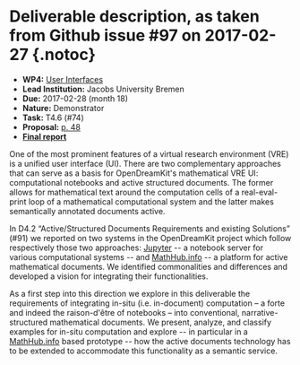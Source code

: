 # Deliverable description, as taken from Github issue #97 on 2017-02-27 {.notoc}

- **WP4:** [User Interfaces](https://github.com/OpenDreamKit/OpenDreamKit/tree/master/WP4)
- **Lead Institution:** Jacobs University Bremen
- **Due:** 2017-02-28 (month 18)
- **Nature:** Demonstrator
- **Task:** T4.6 (#74)
- **Proposal:** [p. 48](https://github.com/OpenDreamKit/OpenDreamKit/raw/master/Proposal/proposal-www.pdf)
- **[Final report](https://github.com/OpenDreamKit/OpenDreamKit/raw/master/WP4/D4.9/report-final.pdf)**

One of the most prominent features of a virtual research environment (VRE) is a unified user interface (UI). There are two complementary approaches that can serve as a basis for OpenDreamKit's mathematical VRE UI: computational notebooks and active structured documents. The former allows for mathematical text around the computation cells of a real-eval-print loop of a mathematical computational system and the latter makes semantically annotated documents active.

In D4.2 “Active/Structured Documents Requirements and existing Solutions” (#91) we reported on two systems in the OpenDreamKit project which follow respectively those two approaches: [Jupyter](http://jupyter.org) -- a notebook server for various computational systems -- and [MathHub.info](http://MathHub.info) -- a platform for active mathematical documents. We identified commonalities and differences and developed a vision for integrating their functionalities.

As a first step into this direction we explore in this deliverable the requirements of integrating in-situ (i.e. in-document) computation – a forte and indeed the raison-d'être of notebooks – into conventional, narrative-structured mathematical documents. We present, analyze, and classify examples for in-situ computation and explore -- in particular in a [MathHub.info](http://MathHub.info) based prototype -- how the active documents technology has to be extended to accommodate this functionality as a semantic service.

